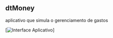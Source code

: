 ## dtMoney

aplicativo que simula o gerenciamento de gastos

[![Interface Aplicativo](./doc/interface.jpg)]
